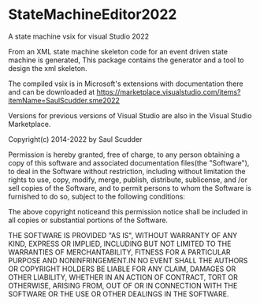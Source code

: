 # StateMachineEditor2022
A state machine vsix for visual Studio 2022

From an XML state machine skeleton code for an event driven state machine is generated, 
This package contains the generator and a tool to design the xml skeleton.

The compiled vsix is in Microsoft's extensions with documentation there and can be downloaded at
https://marketplace.visualstudio.com/items?itemName=SaulScudder.sme2022 

Versions for previous versions of Visual Studio are also in the Visual Studio Marketplace.

 Copyright(c) 2014-2022 by Saul Scudder

Permission is hereby granted, free of charge, to any person obtaining a copy of this software 
and associated documentation files(the "Software"), to deal in the Software without restriction, 
including without limitation the rights to use, copy, modify, merge, publish, distribute, sublicense, 
and /or sell copies of the Software, and to permit persons to whom the Software is 
furnished to do so, subject to the following conditions:

The above copyright noticeand this permission notice shall be included in 
all copies or substantial portions of the Software.

THE SOFTWARE IS PROVIDED "AS IS", WITHOUT WARRANTY OF ANY KIND, EXPRESS OR IMPLIED, 
INCLUDING BUT NOT LIMITED TO THE WARRANTIES OF MERCHANTABILITY, FITNESS FOR A PARTICULAR PURPOSE 
AND NONINFRINGEMENT.IN NO EVENT SHALL THE AUTHORS OR COPYRIGHT HOLDERS BE LIABLE FOR ANY CLAIM, 
DAMAGES OR OTHER LIABILITY, WHETHER IN AN ACTION OF CONTRACT, TORT OR OTHERWISE, ARISING FROM, 
 OUT OF OR IN CONNECTION WITH THE SOFTWARE OR THE USE OR OTHER DEALINGS IN THE SOFTWARE.
